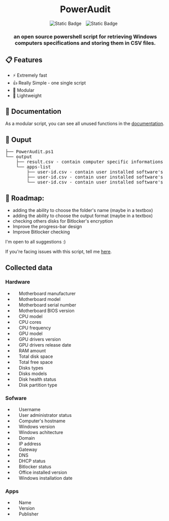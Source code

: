 <div align="center">
<h1>PowerAudit</h1>
<img alt="Static Badge" src="https://img.shields.io/badge/windows_version-8.1_%7C_10_%7C_11-green?style=for-the-badge&logo=windows&labelColor=%23313244&color=%2389dceb" style="margin-right: 10px">
<img alt="Static Badge" src="https://img.shields.io/badge/Release-v0.5.1-green?style=for-the-badge&labelColor=%23313244&color=%23a6e3a1" style="margin-right: 10px">
<h3>
an open source powershell script for retrieving Windows computers specifications and storing them in CSV files.
</h3>
</div>

## 📋 Features

- ⚡ Extremely fast
- 👍 Really Simple - one single script
- 🔧 Modular
- 🍃 Lightweight

## 📓 Documentation
As a modular script, you can see all unused functions in the [documentation](https://github.com/Yelodress/PowerShell-Audit-Tool/wiki/Documentation).

## 📁 Ouput
<pre>
├── PowerAudit.ps1
└── output
    ├── result.csv - contain computer specific informations
    └── apps-list
        ├── user-id.csv - contain user installed software's 
        ├── user-id.csv - contain user installed software's
        └── user-id.csv - contain user installed software's
</pre>

## 🚧 Roadmap:
- adding the ability to choose the folder's name (maybe in a textbox)
- adding the ability to choose the output format (maybe in a textbox)
- checking others disks for Bitlocker's encryption
- Improve the progress-bar design
- Improve Bitlocker checking


I'm open to all suggestions :)

If you're facing issues with this script, tell me [here](https://github.com/Yelodress/PowerShell-Audit-Tool/issues).

## Collected data 
### Hardware
- <img src="https://api.iconify.design/bi:motherboard-fill.svg?color=%23cdd6f4" height="15" alt=""> Motherboard manufacturer
- <img src="https://api.iconify.design/bi:motherboard-fill.svg?color=%23cdd6f4" height="15" alt=""> Motherboard model
- <img src="https://api.iconify.design/bi:motherboard-fill.svg?color=%23cdd6f4" height="15" alt=""> Motherboard serial number
- <img src="https://api.iconify.design/bi:motherboard-fill.svg?color=%23cdd6f4" height="15" alt=""> Motherboard BIOS version
- <img src="https://api.iconify.design/ri:cpu-line.svg?color=%23cdd6f4" height="15" alt=""> CPU model
- <img src="https://api.iconify.design/ri:cpu-line.svg?color=%23cdd6f4" height="15" alt=""> CPU cores
- <img src="https://api.iconify.design/ri:cpu-line.svg?color=%23cdd6f4" height="15" alt=""> CPU frequency
- <img src="https://api.iconify.design/bi:gpu-card.svg?color=%23cdd6f4" height="15" alt=""> GPU model
- <img src="https://api.iconify.design/bi:gpu-card.svg?color=%23cdd6f4" height="15" alt=""> GPU drivers version
- <img src="https://api.iconify.design/bi:gpu-card.svg?color=%23cdd6f4" height="15"  alt=""> GPU drivers release date
- <img src="https://api.iconify.design/clarity:memory-solid.svg?color=%23cdd6f4" height="15"  alt=""> RAM amount
- <img src="https://api.iconify.design/mdi:harddisk.svg?color=%23cdd6f4" height="15"  alt=""> Total disk space
- <img src="https://api.iconify.design/mdi:harddisk.svg?color=%23cdd6f4" height="15"  alt=""> Total free space
- <img src="https://api.iconify.design/mdi:harddisk.svg?color=%23cdd6f4" height="15"  alt=""> Disks types
- <img src="https://api.iconify.design/mdi:harddisk.svg?color=%23cdd6f4" height="15"  alt=""> Disks models
- <img src="https://api.iconify.design/mdi:harddisk.svg?color=%23cdd6f4" height="15"  alt=""> Disk health status
- <img src="https://api.iconify.design/mdi:harddisk.svg?color=%23cdd6f4" height="15"  alt=""> Disk partition type
### Sofware
- <img src="https://api.iconify.design/mdi:account.svg?color=%23cdd6f4" height="15"  alt=""> Username
- <img src="https://api.iconify.design/material-symbols:admin-panel-settings.svg?color=%23cdd6f4" height="15"  alt=""> User administrator status
- <img src="https://api.iconify.design/ph:computer-tower-fill.svg?color=%23cdd6f4" height="15"  alt=""> Computer's hostname
- <img src="https://api.iconify.design/mdi:microsoft-windows.svg?color=%23cdd6f4" height="15"  alt=""> Windows version
- <img src="https://api.iconify.design/mdi:microsoft-windows.svg?color=%23cdd6f4" height="15"  alt=""> Windows achitecture
- <img src="https://api.iconify.design/material-symbols:domain.svg?color=%23cdd6f4" height="15"  alt=""> Domain
- <img src="https://api.iconify.design/mdi:ip-network.svg?color=%23cdd6f4" height="15"  alt=""> IP address
- <img src="https://api.iconify.design/material-symbols:router.svg?color=%23cdd6f4" height="15"  alt=""> Gateway
- <img src="https://api.iconify.design/material-symbols:dns.svg?color=%23cdd6f4" height="15"  alt=""> DNS
- <img src="https://api.iconify.design/mdi:server.svg?color=%23cdd6f4" height="15"  alt=""> DHCP status
- <img src="https://api.iconify.design/material-symbols:lock.svg?color=%23cdd6f4" height="15"  alt=""> Bitlocker status
- <img src="https://api.iconify.design/mdi:microsoft-office.svg?color=%23cdd6f4" height="15"  alt=""> Office installed version
- <img src="https://api.iconify.design/material-symbols:calendar-month.svg?color=%23cdd6f4" height="15"  alt=""> Windows installation date
### Apps
- <img src="https://api.iconify.design/mdi:file.svg?color=%23cdd6f4" height="15"  alt=""> Name
- <img src="https://api.iconify.design/mdi:file-arrow-left-right.svg?color=%23cdd6f4" height="15"  alt=""> Version
- <img src="https://api.iconify.design/mdi:file-account.svg?color=%23cdd6f4" height="15"  alt=""> Publisher
